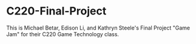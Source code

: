 # C220-Final-Project
This is Michael Betar, Edison Li, and Kathryn Steele's Final Project "Game Jam" for their C220 Game Technology class.
